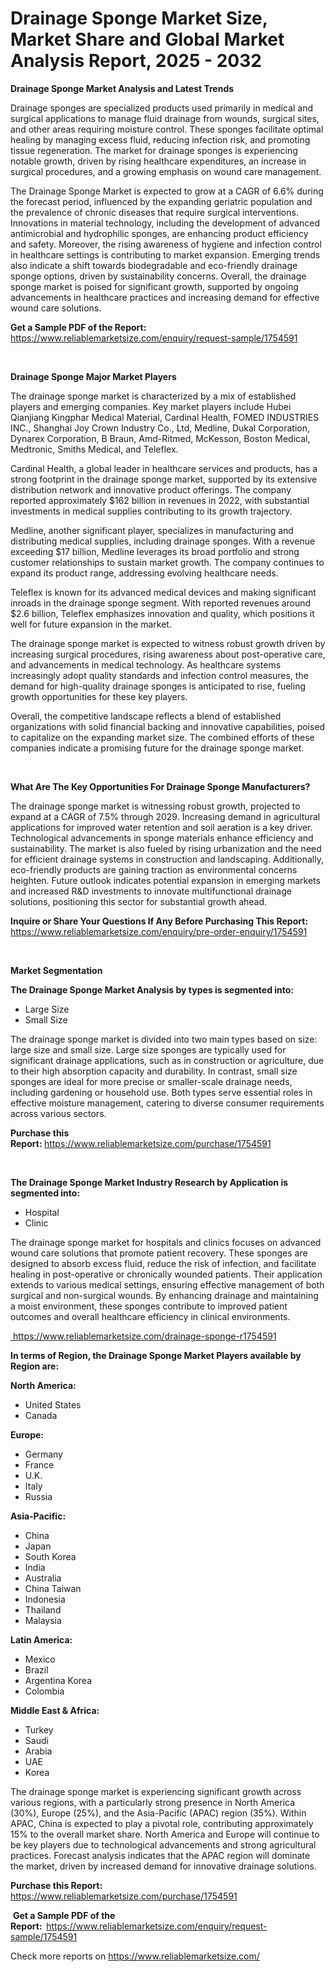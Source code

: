 <p><h1>Drainage Sponge Market Size, Market Share and Global Market Analysis Report, 2025 - 2032</h1></p><p><strong>Drainage Sponge Market Analysis and Latest Trends</strong></p>
<p><p>Drainage sponges are specialized products used primarily in medical and surgical applications to manage fluid drainage from wounds, surgical sites, and other areas requiring moisture control. These sponges facilitate optimal healing by managing excess fluid, reducing infection risk, and promoting tissue regeneration. The market for drainage sponges is experiencing notable growth, driven by rising healthcare expenditures, an increase in surgical procedures, and a growing emphasis on wound care management.</p><p>The Drainage Sponge Market is expected to grow at a CAGR of 6.6% during the forecast period, influenced by the expanding geriatric population and the prevalence of chronic diseases that require surgical interventions. Innovations in material technology, including the development of advanced antimicrobial and hydrophilic sponges, are enhancing product efficiency and safety. Moreover, the rising awareness of hygiene and infection control in healthcare settings is contributing to market expansion. Emerging trends also indicate a shift towards biodegradable and eco-friendly drainage sponge options, driven by sustainability concerns. Overall, the drainage sponge market is poised for significant growth, supported by ongoing advancements in healthcare practices and increasing demand for effective wound care solutions.</p></p>
<p><strong>Get a Sample PDF of the Report:&nbsp;</strong> <a href="https://www.reliablemarketsize.com/enquiry/request-sample/1754591?utm_campaign=2180&utm_medium=2&utm_source=Github&utm_content=ia&utm_term=03032025&utm_id=drainage-sponge">https://www.reliablemarketsize.com/enquiry/request-sample/1754591</a></p>
<p>&nbsp;</p>
<p><strong>Drainage Sponge Major Market Players</strong></p>
<p><p>The drainage sponge market is characterized by a mix of established players and emerging companies. Key market players include Hubei Qianjiang Kingphar Medical Material, Cardinal Health, FOMED INDUSTRIES INC., Shanghai Joy Crown Industry Co., Ltd, Medline, Dukal Corporation, Dynarex Corporation, B Braun, Amd-Ritmed, McKesson, Boston Medical, Medtronic, Smiths Medical, and Teleflex. </p><p>Cardinal Health, a global leader in healthcare services and products, has a strong footprint in the drainage sponge market, supported by its extensive distribution network and innovative product offerings. The company reported approximately $162 billion in revenues in 2022, with substantial investments in medical supplies contributing to its growth trajectory.</p><p>Medline, another significant player, specializes in manufacturing and distributing medical supplies, including drainage sponges. With a revenue exceeding $17 billion, Medline leverages its broad portfolio and strong customer relationships to sustain market growth. The company continues to expand its product range, addressing evolving healthcare needs.</p><p>Teleflex is known for its advanced medical devices and making significant inroads in the drainage sponge segment. With reported revenues around $2.6 billion, Teleflex emphasizes innovation and quality, which positions it well for future expansion in the market.</p><p>The drainage sponge market is expected to witness robust growth driven by increasing surgical procedures, rising awareness about post-operative care, and advancements in medical technology. As healthcare systems increasingly adopt quality standards and infection control measures, the demand for high-quality drainage sponges is anticipated to rise, fueling growth opportunities for these key players.</p><p>Overall, the competitive landscape reflects a blend of established organizations with solid financial backing and innovative capabilities, poised to capitalize on the expanding market size. The combined efforts of these companies indicate a promising future for the drainage sponge market.</p></p>
<p>&nbsp;</p>
<p><strong>What Are The Key Opportunities For Drainage Sponge Manufacturers?</strong></p>
<p><p>The drainage sponge market is witnessing robust growth, projected to expand at a CAGR of 7.5% through 2029. Increasing demand in agricultural applications for improved water retention and soil aeration is a key driver. Technological advancements in sponge materials enhance efficiency and sustainability. The market is also fueled by rising urbanization and the need for efficient drainage systems in construction and landscaping. Additionally, eco-friendly products are gaining traction as environmental concerns heighten. Future outlook indicates potential expansion in emerging markets and increased R&D investments to innovate multifunctional drainage solutions, positioning this sector for substantial growth ahead.</p></p>
<p><strong>Inquire or Share Your Questions If Any Before Purchasing This Report:</strong> <a href="https://www.reliablemarketsize.com/enquiry/pre-order-enquiry/1754591?utm_campaign=2180&utm_medium=2&utm_source=Github&utm_content=ia&utm_term=03032025&utm_id=drainage-sponge">https://www.reliablemarketsize.com/enquiry/pre-order-enquiry/1754591</a></p>
<p>&nbsp;</p>
<p><strong>Market Segmentation</strong></p>
<p><strong>The Drainage Sponge Market Analysis by types is segmented into:</strong></p>
<p><ul><li>Large Size</li><li>Small Size</li></ul></p>
<p><p>The drainage sponge market is divided into two main types based on size: large size and small size. Large size sponges are typically used for significant drainage applications, such as in construction or agriculture, due to their high absorption capacity and durability. In contrast, small size sponges are ideal for more precise or smaller-scale drainage needs, including gardening or household use. Both types serve essential roles in effective moisture management, catering to diverse consumer requirements across various sectors.</p></p>
<p><strong>Purchase this Report:&nbsp;</strong><a href="https://www.reliablemarketsize.com/purchase/1754591?utm_campaign=2180&utm_medium=2&utm_source=Github&utm_content=ia&utm_term=03032025&utm_id=drainage-sponge">https://www.reliablemarketsize.com/purchase/1754591</a></p>
<p>&nbsp;</p>
<p><strong>The Drainage Sponge Market Industry Research by Application is segmented into:</strong></p>
<p><ul><li>Hospital</li><li>Clinic</li></ul></p>
<p><p>The drainage sponge market for hospitals and clinics focuses on advanced wound care solutions that promote patient recovery. These sponges are designed to absorb excess fluid, reduce the risk of infection, and facilitate healing in post-operative or chronically wounded patients. Their application extends to various medical settings, ensuring effective management of both surgical and non-surgical wounds. By enhancing drainage and maintaining a moist environment, these sponges contribute to improved patient outcomes and overall healthcare efficiency in clinical environments.</p></p>
<p><a href="https://www.reliablemarketsize.com/drainage-sponge-r1754591?utm_campaign=2180&utm_medium=2&utm_source=Github&utm_content=ia&utm_term=03032025&utm_id=drainage-sponge">&nbsp;https://www.reliablemarketsize.com/drainage-sponge-r1754591</a></p>
<p><strong>In terms of Region, the Drainage Sponge Market Players available by Region are:</strong></p>
<p>
    <p> <strong> North America: </strong>
        <ul>
            <li>United States</li>
            <li>Canada</li>
        </ul>
        </p> 
    <p> <strong> Europe: </strong>
        <ul>
            <li>Germany</li>
            <li>France</li>
            <li>U.K.</li>
            <li>Italy</li>
            <li>Russia</li>
        </ul>
        </p> 
    <p> <strong> Asia-Pacific: </strong>
        <ul>
            <li>China</li>
            <li>Japan</li>
            <li>South Korea</li>
            <li>India</li>
            <li>Australia</li>
            <li>China Taiwan</li>
            <li>Indonesia</li>
            <li>Thailand</li>
            <li>Malaysia</li>
        </ul>
        </p> 
    <p> <strong> Latin America: </strong>
        <ul>
            <li>Mexico</li>
            <li>Brazil</li>
            <li>Argentina Korea</li>
            <li>Colombia</li>
        </ul>
        </p> 
    <p> <strong> Middle East & Africa: </strong>
        <ul>
            <li>Turkey</li>
            <li>Saudi</li>
            <li>Arabia</li>
            <li>UAE</li>
            <li>Korea</li>
        </ul>
    </p>
    </p>
<p><p>The drainage sponge market is experiencing significant growth across various regions, with a particularly strong presence in North America (30%), Europe (25%), and the Asia-Pacific (APAC) region (35%). Within APAC, China is expected to play a pivotal role, contributing approximately 15% to the overall market share. North America and Europe will continue to be key players due to technological advancements and strong agricultural practices. Forecast analysis indicates that the APAC region will dominate the market, driven by increased demand for innovative drainage solutions.</p></p>
<p><strong>Purchase this Report: </strong><a href="https://www.reliablemarketsize.com/purchase/1754591?utm_campaign=2180&utm_medium=2&utm_source=Github&utm_content=ia&utm_term=03032025&utm_id=drainage-sponge">https://www.reliablemarketsize.com/purchase/1754591</a></p>
<p>&nbsp;<strong>Get a Sample PDF of the Report:&nbsp;&nbsp;</strong><a href="https://www.reliablemarketsize.com/enquiry/request-sample/1754591?utm_campaign=2180&utm_medium=2&utm_source=Github&utm_content=ia&utm_term=03032025&utm_id=drainage-sponge">https://www.reliablemarketsize.com/enquiry/request-sample/1754591</a></p>
<p><strong></strong></p>
<p>Check more reports on <a href="https://www.reliablemarketsize.com/?utm_campaign=2180&utm_medium=2&utm_source=Github&utm_content=ia&utm_term=03032025&utm_id=drainage-sponge">https://www.reliablemarketsize.com/</a></p>